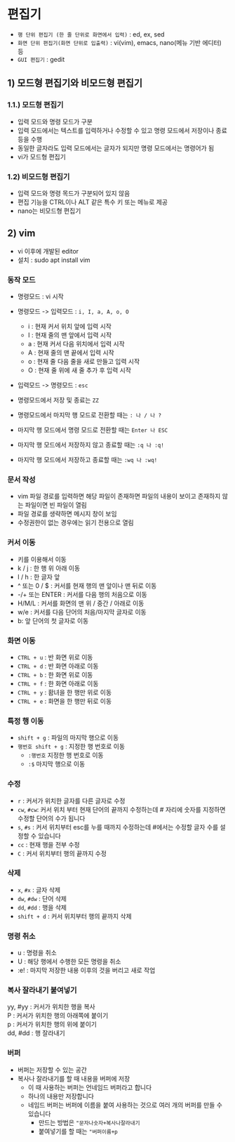# 편집기 
- `행 단위 편집기 (한 줄 단위로 화면에서 입력)` : ed, ex, sed
- `화면 단위 편집기(화면 단위로 입출력)` : vi(vim), emacs, nano(메뉴 기반 에디터) 등
- `GUI 편집기` : gedit

## 1) 모드형 편집기와 비모드형 편집기 
### 1.1.) 모드형 편집기 
- 입력 모드와 명령 모드가 구분
- 입력 모드에서는 텍스트를 입력하거나 수정할 수 있고 명령 모드에서 저장이나 종료 등을 수행 
- 동일한 글자라도 입력 모드에서는 글자가 되지만 명령 모드에서는 명령어가 됨  
- vi가 모드형 편집기

### 1.2) 비모드형 편집기
- 입력 모드와 명령 목드가 구분되어 있지 않음
- 편집 기능을 CTRL이나 ALT 같은 특수 키 또는 메뉴로 제공
- nano는 비모드형 편집기

## 2) vim
- vi 이후에 개발된 editor
- 설치 : sudo apt install vim

### 동작 모드 
- 명령모드 : vi 시작
- 명령모드 -> 입력모드 : `i, I, a, A, o, O` 
    - i : 현재 커서 위치 앞에 입력 시작
    - I : 현재 줄의 맨 앞에서 입력 시작 
    - a : 현재 커서 다음 위치에서 입력 시작
    - A : 현재 줄의 맨 끝에서 입력 시작
    - o : 현재 줄 다음 줄을 새로 만들고 입력 시작
    - O : 현재 줄 위에 새 줄 추가 후 입력 시작 

- 입력모드 -> 명령모드 : `esc` 

- 명령모드에서 저장 및 종료는 `ZZ`
- 명령모드에서 마지막 행 모드로 전환할 때는 `: 나 / 나 ?`
- 마지막 행 모드에서 명령 모드로 전환할 때는 `Enter 나 ESC`
- 마지막 행 모드에서 저장하지 않고 종료할 때는 `:q 나 :q!`
- 마지막 행 모드에서 저장하고 종료할 때는 `:wq 나 :wq!`


### 문서 작성
- vim 파일 경로를 입력하면 해당 파일이 존재하면 파일의 내용이 보이고 존재하지 않는 파일이면 빈 파일이 열림
- 파일 경로를 생략하면 메시지 창이 보임
- 수정권한이 없는 경우에는 읽기 전용으로 열림 

### 커서 이동
- 키를 이용해서 이동 
- k / j : 한 행 위 아래 이동
- l / h : 한 글자 앞 
- ^ 또는 0 / $ : 커서를 현재 행의 맨 앞이나 맨 뒤로 이동 
- -/+ 또는 ENTER : 커서를 다음 행의 처음으로 이동
- H/M/L : 커서를 화면의 맨 위 / 중간 / 아래로 이동
- w/e : 커서를 다음 단어의 처음/마지막 글자로 이동
- b: 앞 단어의 첫 글자로 이동 

### 화면 이동
- `CTRL + u` : 반 화면 위로 이동
- `CTRL + d` : 반 화면 아래로 이동
- `CTRL + b` : 한 화면 위로 이동
- `CTRL + f` : 한 화면 아래로 이동
- `CTRL + y` : 홤녀을 한 행만 위로 이동
- `CTRL + e` : 화면을 한 행만 뒤로 이동 

### 특정 행 이동
- `shift + g` : 파일의 마지막 행으로 이동
- `행번호 shift + g` : 지정한 행 번호로 이동
    - `:행번호` 지정한 행 번호로 이동
    - `:$` 마지막 행으로 이동 


### 수정 
- `r` : 커서가 위치한 글자를 다른 글자로 수정
- `cw`, `#cw`: 커서 위치 부터 현재 단어의 끝까지 수정하는데 # 자리에 숫자를 지정하면 수정할 단어의 수가 됩니다 
- `s`, `#s` : 커서 위치부터 esc를 누를 때까지 수정하는데 #에서는 수정할 글자 수를 설정할 수 있습니다  
- `cc` : 현재 행을 전부 수정
- `C` : 커서 위치부터 행의 끝까지 수정 


### 삭제
- `x`, `#x` : 글자 삭제
- `dw`, `#dw` : 단어 삭제
- `dd`, `#dd` : 행을 삭제
- `shift + d` : 커서 위치부터 행의 끝까지 삭제 

### 명령 취소
- u   : 명령을 취소
- U   : 해당 행에서 수행한 모든 명령을 취소
- :e! : 마지막 저장한 내용 이후의 것을 버리고 새로 작업 


### 복사 잘라내기 붙여넣기
yy, #yy : 커서가 위치한 행을 복사  
P : 커서가 위치한 행의 아래쪽에 붙이기  
p : 커서가 위치한 행의 위에 붙이기  
dd, #dd : 행 잘라내기   


### 버퍼 
- 버퍼는 저장할 수 있는 공간
- 복사나 잘라내기를 할 때 내용을 버퍼에 저장 
    - 이 때 사용하는 버퍼는 언네임드 버퍼라고 합니다
    - 하나의 내용만 저장합니다 
    - 네임드 버퍼는 버퍼에 이름을 붙여 사용하는 것으로 여러 개의 버퍼를 만들 수 있습니다  
        - 만드는 방법은 `"문자나숫자+복사나잘라내기` 
        - 붙여넣기를 할 때는 `"버퍼이름+p`
